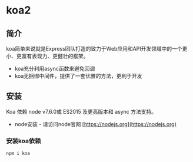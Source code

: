 # koa2

## 简介
koa简单来说就是Express团队打造的致力于Web应用和API开发领域中的一个更小、更富有表现力、更健壮的框架。

- koa充分利用async函数来避免回调
- koa无捆绑中间件，提供了一套优雅的方法，更利于开发

## 安装
Koa 依赖 node v7.6.0或 ES2015 及更高版本和 async 方法支持。
- node安装 - 请访问node官网 [https://nodejs.org](https://nodejs.org)

### 安装koa依赖
```sh
npm i koa
```
